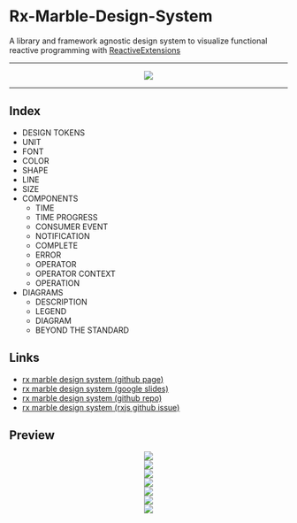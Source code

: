 # Rx-Marble-Design-System
A library and framework agnostic design system to visualize functional
reactive programming with <a href="https://github.com/ReactiveX" title="ReactiveExtensions">ReactiveExtensions</a>

-----
<div style="width: 100%; text-align: center;">
  <img src="https://github.com/BioPhoton/Rx-Marble-Design-System/raw/master/assets/design-system/cover.png">
</div>

------

## Index


 - DESIGN TOKENS
  - UNIT
  - FONT
  - COLOR
  - SHAPE
  - LINE
  - SIZE
- COMPONENTS
  - TIME
  - TIME PROGRESS
  - CONSUMER EVENT
  - NOTIFICATION
  - COMPLETE
  - ERROR
  - OPERATOR
  - OPERATOR CONTEXT
  - OPERATION
- DIAGRAMS
  - DESCRIPTION
  - LEGEND
  - DIAGRAM
  - BEYOND THE STANDARD

## Links
- [rx marble design system (github page)](http://bit.ly/rx-marble-design-system_github-page)
- [rx marble design system (google slides)](https://bit.ly/rx-marble-design-system_slides)
- [rx marble design system (github repo)](https://bit.ly/rx-marble-design-system-repo)
- [rx marble design system (rxjs github issue)](https://bit.ly/rx-marble-design-system_issue)

## Preview

<p style="width: 100%; text-align: center;">
  <div style="width: 100%; text-align: center;">
    <img src="https://github.com/BioPhoton/Rx-Marble-Design-System/raw/master/assets/draft/Rx-Marbles-Design-System_Components.png">
    <br>
    <img src="https://github.com/BioPhoton/Rx-Marble-Design-System/raw/master/assets/draft/RxJS-Ratelimiting-Operators.jpeg">
    <br>
    <img src="https://github.com/BioPhoton/Rx-Marble-Design-System/raw/master/assets/operators/new/tap.jpg">
    <br>
    <img src="https://github.com/BioPhoton/Rx-Marble-Design-System/raw/master/assets/operators/new/tap_v2.jpg">
    <br>
    <img src="https://github.com/BioPhoton/Rx-Marble-Design-System/raw/master/assets/operators/new/tap_v3.jpg">
    <br>
    <img src="https://github.com/BioPhoton/Rx-Marble-Design-System/raw/master/assets/operators/new/finalize.jpg">
    <br>
    <img src="https://github.com/BioPhoton/Rx-Marble-Design-System/raw/master/assets/operators/new/finalize_v2.jpg">


  </div>
</p>
